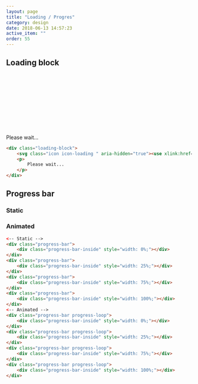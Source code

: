```yaml
---
layout: page
title: "Loading / Progres"
category: design
date: 2018-06-13 14:57:23
active_item: ""
order: 55
---
```


## Loading block

<div class="loading-block">
	<svg class="icon icon-loading " aria-hidden="true"><use xlink:href="{{ site.baseurl }}/assets/style-guide/icons.svg#loading"></use></svg>
	<p>
		Please wait...
	</p>
</div>

```html
<div class="loading-block">
	<svg class="icon icon-loading " aria-hidden="true"><use xlink:href="{{ site.baseurl }}/assets/style-guide/icons.svg#loading"></use></svg>
	<p>
		Please wait...
	</p>
</div>
```

## Progress bar

<div class="white-block">
	<h3>
		Static
	</h3>
	<div class="tiles">
		<div class="tile quarter">
			<div class="progress-bar">
				<div class="progress-bar-inside" style="width: 0%;"></div>
			</div>
		</div>
		<div class="tile quarter">
			<div class="progress-bar">
				<div class="progress-bar-inside" style="width: 25%;"></div>
			</div>
		</div>
		<div class="tile quarter">
			<div class="progress-bar">
				<div class="progress-bar-inside" style="width: 75%;"></div>
			</div>
		</div>
		<div class="tile quarter">
			<div class="progress-bar">
				<div class="progress-bar-inside" style="width: 100%;"></div>
			</div>
		</div>
	</div>
	<h3>
		Animated
	</h3>
	<div class="tiles">
		<div class="tile quarter">
			<div class="progress-bar progress-loop">
				<div class="progress-bar-inside" style="width: 0%;"></div>
			</div>
		</div>
		<div class="tile quarter">
			<div class="progress-bar progress-loop">
				<div class="progress-bar-inside" style="width: 25%;"></div>
			</div>
		</div>
		<div class="tile quarter">
			<div class="progress-bar progress-loop">
				<div class="progress-bar-inside" style="width: 75%;"></div>
			</div>
		</div>
		<div class="tile quarter">
			<div class="progress-bar progress-loop">
				<div class="progress-bar-inside" style="width: 100%;"></div>
			</div>
		</div>
	</div>
</div>

```html
<-- Static -->
<div class="progress-bar">
	<div class="progress-bar-inside" style="width: 0%;"></div>
</div>
<div class="progress-bar">
	<div class="progress-bar-inside" style="width: 25%;"></div>
</div>
<div class="progress-bar">
	<div class="progress-bar-inside" style="width: 75%;"></div>
</div>
<div class="progress-bar">
	<div class="progress-bar-inside" style="width: 100%;"></div>
</div>
<-- Animated -->
<div class="progress-bar progress-loop">
	<div class="progress-bar-inside" style="width: 0%;"></div>
</div>
<div class="progress-bar progress-loop">
	<div class="progress-bar-inside" style="width: 25%;"></div>
</div>
<div class="progress-bar progress-loop">
	<div class="progress-bar-inside" style="width: 75%;"></div>
</div>
<div class="progress-bar progress-loop">
	<div class="progress-bar-inside" style="width: 100%;"></div>
</div>
```
